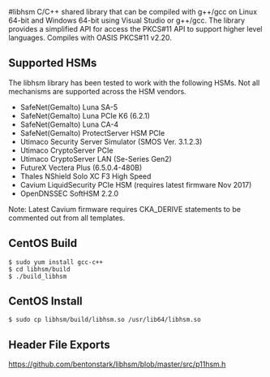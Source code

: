 #libhsm
C/C++ shared library that can be compiled with g++/gcc on Linux 64-bit and Windows 64-bit using Visual Studio or g++/gcc.  The library provides a simplified API for access the PKCS#11 API to support higher level languages.  Compiles with OASIS PKCS#11 v2.20. 

## Supported HSMs
The libhsm library has been tested to work with the following HSMs.  Not all mechanisms are supported across the HSM vendors.
- SafeNet(Gemalto) Luna SA-5
- SafeNet(Gemalto) Luna PCIe K6 (6.2.1)
- SafeNet(Gemalto) Luna CA-4
- SafeNet(Gemalto) ProtectServer HSM PCIe
- Utimaco Security Server Simulator (SMOS Ver. 3.1.2.3)
- Utimaco CryptoServer PCIe
- Utimaco CryptoServer LAN (Se-Series Gen2)
- FutureX Vectera Plus (6.5.0.4-480B)
- Thales NShield Solo XC F3 High Speed 
- Cavium LiquidSecurity PCIe HSM (requires latest firmware Nov 2017)
- OpenDNSSEC SoftHSM 2.2.0
		
Note: Latest Cavium firmware requires CKA_DERIVE statements to be commented out from all templates.		
		
## CentOS Build	
```
$ sudo yum install gcc-c++
$ cd libhsm/build
$ ./build_libhsm
```

## CentOS Install
```
$ sudo cp libhsm/build/libhsm.so /usr/lib64/libhsm.so
```
	
## Header File Exports

https://github.com/bentonstark/libhsm/blob/master/src/p11hsm.h
